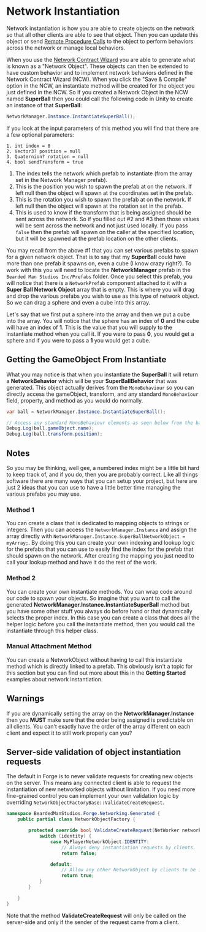 # Network Instantiation

Network instantiation is how you are able to create objects on the network so that all other clients are able to see that object. Then you can update this object or send [Remote Procedure Calls](https://github.com/andreivreja/ForgeNetworkingRemastered/tree/3e106b6d53966d4ac3b3490b277edc6696d12aeb/GettingStarted/basic-rpc-example.md) to the object to perform behaviors across the network or manage local behaviors.

When you use the [Network Contract Wizard](https://github.com/andreivreja/ForgeNetworkingRemastered/tree/3e106b6d53966d4ac3b3490b277edc6696d12aeb/NetworkContractWizard/network-contract-wizard-ncw.md) you are able to generate what is known as a "Network Object". These objects can then be extended to have custom behavior and to implement network behaviors defined in the Network Contract Wizard \(NCW\). When you click the "Save & Compile" option in the NCW, an instantiate method will be created for the object you just defined in the NCW. So if you created a Network Object in the NCW named **SuperBall** then you could call the following code in Unity to create an instance of that **SuperBall**:

```csharp
NetworkManager.Instance.InstantiateSuperBall();
```

If you look at the input parameters of this method you will find that there are a few optional parameters:

```text
1. int index = 0
2. Vector3? position = null
3. Quaternion? rotation = null
4. bool sendTransform = true
```

1. The index tells the network which prefab to instantiate \(from the array set in the Network Manager prefab\).
2. This is the position you wish to spawn the prefab at on the network. If left null then the object will spawn at the coordinates set in the prefab.
3. This is the rotation you wish to spawn the prefab at on the network. If left null then the object will spawn at the rotation set in the prefab.
4. This is used to know if the transform that is being assigned should be sent across the network. So if you filled out \#2 and \#3 then those values will be sent across the network and not just used locally. If you pass `false` then the prefab will spawn on the caller at the specified location, but it will be spawned at the prefab location on the other clients.

You may recall from the above \#1 that you can set various prefabs to spawn for a given network object. That is to say that my **SuperBall** could have more than one prefab it spawns on, even a cube \(I know crazy right?\). To work with this you will need to locate the **NetworkManager** prefab in the `Bearded Man Studios Inc/Prefabs` folder. Once you select this prefab, you will notice that there is a `NetworkPrefab` component attached to it with a **Super Ball Network Object** array that is empty. This is where you will drag and drop the various prefabs you wish to use as this type of network object. So we can drag a sphere and even a cube into this array.

Let's say that we first put a sphere into the array and then we put a cube into the array. You will notice that the sphere has an index of **0** and the cube will have an index of **1**. This is the value that you will supply to the instantiate method when you call it. If you were to pass **0**, you would get a sphere and if you were to pass a **1** you would get a cube.

## Getting the GameObject From Instantiate

What you may notice is that when you instantiate the **SuperBall** it will return a **NetworkBehavior** which will be your **SuperBallBehavior** that was generated. This object actually derives from the `MonoBehaviour` so you can directly access the gameObject, transform, and any standard `MonoBehaviour` field, property, and method as you would do normally.

```csharp
var ball = NetworkManager.Instance.InstantiateSuperBall();

// Access any standard MonoBehaviour elements as seen below from the ball reference
Debug.Log(ball.gameObject.name);
Debug.Log(ball.transform.position);
```

## Notes

So you may be thinking, well gee, a numbered index might be a little bit hard to keep track of, and if you do, then you are probably correct. Like all things software there are many ways that you can setup your project, but here are just 2 ideas that you can use to have a little better time managing the various prefabs you may use.

### Method 1

You can create a class that is dedicated to mapping objects to strings or integers. Then you can access the `NetworkManager.Instance` and assign the array directly with `NetworkManager.Instance.SuperBallNetworkObject = myArray;`. By doing this you can create your own indexing and lookup logic for the prefabs that you can use to easily find the index for the prefab that should spawn on the network. After creating the mapping you just need to call your lookup method and have it do the rest of the work.

### Method 2

You can create your own instantiate methods. You can wrap code around our code to spawn your objects. So imagine that you want to call the generated **NetworkManager.Instance.InstantiateSuperBall** method but you have some other stuff you always do before hand or that dynamically selects the proper index. In this case you can create a class that does all the helper logic before you call the instantiate method, then you would call the instantiate through this helper class.

### Manual Attachment Method

You can create a NetworkObject without having to call this instantiate method which is directly linked to a prefab. This obviously isn't a topic for this section but you can find out more about this in the **Getting Started** examples about network instantiation.

## Warnings

If you are dynamically setting the array on the **NetworkManager.Instance** then you **MUST** make sure that the order being assigned is predictable on all clients. You can't exactly have the order of the array different on each client and expect it to still work properly can you?

## Server-side validation of object instantiation requests

The default in Forge is to never validate requests for creating new objects on the server. This means any connected client is able to request the instantiation of new networked objects without limitation. If you need more fine-grained control you can implement your own validation logic by overriding `NetworkObjectFactoryBase::ValidateCreateRequest`.

```csharp
namespace BeardedManStudios.Forge.Networking.Generated {
    public partial class NetworkObjectFactory {

        protected override bool ValidateCreateRequest(NetWorker networker, int identity, uint id, FrameStream frame) {
            switch (identity) {
                case MyPlayerNetworkObject.IDENTITY:
                    // Always deny instantiation requests by clients.
                    return false;

                default:
                    // Allow any other NetworkObject by clients to be instantiated
                    return true;
            }
        }

    }
}
```

Note that the method **ValidateCreateRequest** will only be called on the server-side and only if the sender of the request came from a client.

